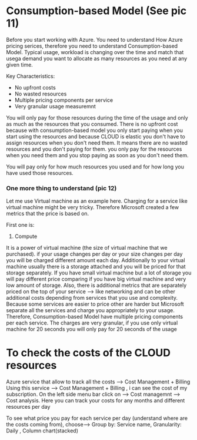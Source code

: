 # Consumption-based Model (See pic 11)

Before you start working with Azure. You need to understand How Azure pricing serices, therefore you need to understand Consumption-based Model.
Typical usage, workload is changing over the time and match that usega demand you want to allocate as many resources as you need at any given time.

Key Characteristics:

- No upfront costs
- No wasted resources
- Multiple pricing components per service
- Very granular usage measuremnt

You will only pay for those resources during the time of the usage and only as much as the resources that you consumed. There is no upfront cost because with consumption-based model you only start paying when you start using the resources and because CLOUD is elastic you don't have to assign resources when you don't need them. It means there are no wasted resources and you don't paying for them. you only pay for the resources when you need them and you stop paying as soon as you don't need them.

You will pay only for how much resources you used and for how long you have used those resources.

### One more thing to understand (pic 12)

Let me use Virtual machine as an example here. Charging for a service like virtual machine might be very tricky. Therefore Microsoft created a few metrics that the price is based on.

First one is:

1. Compute

It is a power of virtual machine (the size of virtual machine that we purchased). if your usage changes per day or your size changes per day you will be charged different amount each day. Additionally to your virtual machine usually there is a storage attached and you will be priced for that storage separately. If you have small virtual machine but a lot of storage you will pay different price comparing if you have big virtual machine and very low amount of storage. Also, there is additional metrics that are separately priced on the top of your service --> like networking and can be other additional costs depending from services that you use and complexity. Because some services are easier to price other are harder but Microsoft separate all the services and charge you appropriately to your usage.
Therefore, Consumption-based Model have multiple pricing components per each service. The charges are very granular, if you use only virtual machine for 20 seconds you will only pay for 20 seconds of the usage

# To check the costs of the CLOUD resources

Azure service that allow to track all the costs --> Cost Management + Billing
Using this service --> Cost Management + Billing , i can see the cost of my subscription. On the left side menu bar click on --> Cost managemnt --> Cost analysis.
Here you can track your costs for any months and different resources per day

To see what price you pay for each service per day (understand where are the costs coming from), choose--> Group by: Service name, Granularity: Daily , Column chart(stacked)
